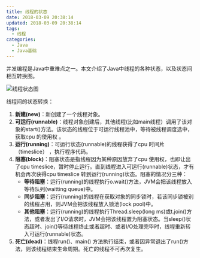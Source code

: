 ```yaml
---
title: 线程的状态
date: 2018-03-09 20:38:14
updated: 2018-03-09 20:38:14
tags:
  - 线程
categories: 
  - Java
  - Java基础
---
```


并发编程是Java中重难点之一。本文介绍了Java中线程的各种状态，以及状态间相互转换图。

<!-- more -->

![线程状态图](https://pic.winsky.wang/images/2018/05/07/174442_0BNr_182175.jpg)

线程间的状态转换：
1. **新建(new)**：新创建了一个线程对象。
2. **可运行(runnable)**：线程对象创建后，其他线程(比如main线程）调用了该对象的start()方法。该状态的线程位于可运行线程池中，等待被线程调度选中，获取cpu 的使用权 。
3. **运行(running)**：可运行状态(runnable)的线程获得了cpu 时间片（timeslice） ，执行程序代码。
4. **阻塞(block)**：阻塞状态是指线程因为某种原因放弃了cpu 使用权，也即让出了cpu timeslice，暂时停止运行。直到线程进入可运行(runnable)状态，才有机会再次获得cpu timeslice 转到运行(running)状态。阻塞的情况分三种： 
    - **等待阻塞**：运行(running)的线程执行o.wait()方法，JVM会把该线程放入等待队列(waitting queue)中。
    - **同步阻塞**：运行(running)的线程在获取对象的同步锁时，若该同步锁被别的线程占用，则JVM会把该线程放入锁池(lock pool)中。
    - **其他阻塞**：运行(running)的线程执行Thread.sleep(long ms)或t.join()方法，或者发出了I/O请求时，JVM会把该线程置为阻塞状态。当sleep()状态超时、join()等待线程终止或者超时、或者I/O处理完毕时，线程重新转入可运行(runnable)状态。
5. **死亡(dead)**：线程run()、main() 方法执行结束，或者因异常退出了run()方法，则该线程结束生命周期。死亡的线程不可再次复生。

